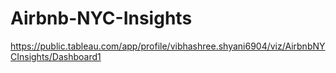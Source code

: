 # Airbnb-NYC-Insights

https://public.tableau.com/app/profile/vibhashree.shyani6904/viz/AirbnbNYCInsights/Dashboard1
